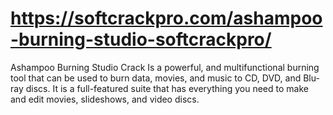 # https://softcrackpro.com/ashampoo-burning-studio-softcrackpro/
Ashampoo Burning Studio Crack  Is a powerful, and multifunctional burning tool that can be used to burn data, movies, and music to CD, DVD, and Blu-ray discs. It is a full-featured suite that has everything you need to make and edit movies, slideshows, and video discs. 
